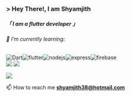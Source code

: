 ### &gt; Hey There!, I am <b>Shyamjith</b>
##### 「 I am a flutter developer 」

###### 🌱 I'm currently learning:

![Dart](https://img.shields.io/badge/dart-%230175C2.svg?style=for-the-badge&logo=dart&logoColor=white)![flutter](https://img.shields.io/badge/Flutter-02569B?style=for-the-badge&logo=flutter&logoColor=white)![nodejs](https://img.shields.io/badge/Node.js-339933?style=for-the-badge&logo=nodedotjs&logoColor=white)![express](https://img.shields.io/badge/Express.js-000000?style=for-the-badge&logo=express&logoColor=white)![firebase](https://img.shields.io/badge/firebase-ffca28?style=for-the-badge&logo=firebase&logoColor=black)\
![](http://github-profile-summary-cards.vercel.app/api/cards/stats?username=shyamexe&theme=nord_dark) ![](http://github-profile-summary-cards.vercel.app/api/cards/most-commit-language?username=shyamexe&theme=nord_dark)


![](http://github-profile-summary-cards.vercel.app/api/cards/profile-details?username=shyamexe&theme=nord_dark)

 📫 How to reach me **shyamjith38@hotmail.com**